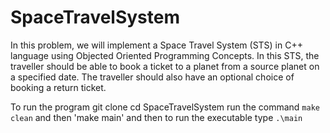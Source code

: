 # SpaceTravelSystem
In this problem, we will implement a Space Travel System (STS) in C++ language using Objected Oriented Programming Concepts. In this STS, the traveller should be able to book a ticket to a planet from a source planet on a specified date. The traveller should also have an optional choice of booking a return ticket.

To run the program
git clone <this repo url>
cd SpaceTravelSystem
run the command `make clean` and then 'make main' and then to run the executable type `.\main`
